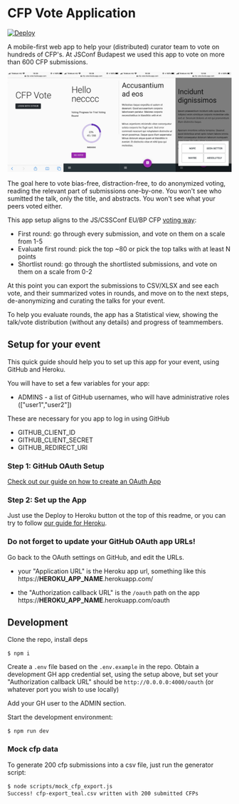# CFP Vote Application

[![Deploy](https://www.herokucdn.com/deploy/button.svg)](https://heroku.com/deploy?template=https://github.com/JSConfBp/cfp-vote#release)

A mobile-first web app to help your (distributed) curator team to vote on hundreds of CFP's. At JSConf Budapest we used this app to vote on more than 600 CFP submissions.


![Screenshots of the mobile view of the app](https://raw.githubusercontent.com/JSConfBp/cfp-vote/master/docs/app-example.jpg)

The goal here to vote bias-free, distraction-free, to do anonymized voting, reading the relevant part of submissions one-by-one. You won't see who sumitted the talk, only the title, and abstracts. You won't see what your peers voted either.

This app setup aligns to the JS/CSSConf EU/BP CFP [voting way](https://blog.cssconf.eu/2015/08/15/a-talk-selection-process-explained/):
* First round: go through every submission, and vote on them on a scale from 1-5
* Evaluate first round: pick the top ~80 or pick the top talks with at least N points
* Shortlist round: go through the shortlisted submissions, and vote on them on a scale from 0-2

At this point you can export the submissions to CSV/XLSX and see each vote, and their summarized votes in rounds, and move on to the next steps, de-anonymizing and curating the talks for your event.

To help you evaluate rounds, the app has a Statistical view, showing the talk/vote distribution (without any details) and progress of teammembers.

## Setup for your event

This quick guide should help you to set up this app for your event, using GitHub and Heroku.

You will have to set a few variables for your app:
* ADMINS - a list of GitHub usernames, who will have administrative roles (["user1","user2"])

These are necessary for you app to log in using GitHub
* GITHUB_CLIENT_ID
* GITHUB_CLIENT_SECRET
* GITHUB_REDIRECT_URI

### Step 1: GitHub OAuth Setup

[Check out our guide on how to create an OAuth App](https://github.com/JSConfBp/cfp-vote/wiki/GitHub-OAuth-Setup)

### Step 2: Set up the App

Just use the Deploy to Heroku button ot the top of this readme, or you can try to follow [our guide for Heroku](https://github.com/JSConfBp/cfp-vote/wiki/Set-up-the-App).

### Do not forget to update your GitHub OAuth app URLs!

Go back to the OAuth settings on GitHub, and edit the URLs.

* your "Application URL" is the Heroku app url, something like this  
https://__HEROKU_APP_NAME__.herokuapp.com/

* the "Authorization callback URL" is the `/oauth` path on the app  
https://__HEROKU_APP_NAME__.herokuapp.com/oauth


## Development

Clone the repo, install deps

```
$ npm i 
```

Create a `.env` file based on the `.env.example` in the repo. Obtain a development GH app credential set, using the setup above, but set your "Authorization callback URL" should be `http://0.0.0.0:4000/oauth` (or whatever port you wish to use locally)

Add your GH user to the ADMIN section.

Start the development environment:

```
$ npm run dev
```

### Mock cfp data

To generate 200 cfp submissions into a csv file, just run the generator script:

```
$ node scripts/mock_cfp_export.js
Success! cfp-export_teal.csv written with 200 submitted CFPs
```
